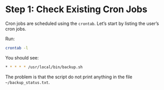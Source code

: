# Step 1: Check Existing Cron Jobs

Cron jobs are scheduled using the `crontab`. Let’s start by listing the user’s cron jobs.

Run:
```bash
crontab -l
```

You should see:
```bash
* * * * * /usr/local/bin/backup.sh
```

The problem is that the script do not print anything in the file `~/backup_status.txt`.
